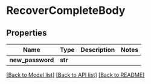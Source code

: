 # RecoverCompleteBody

## Properties
Name | Type | Description | Notes
------------ | ------------- | ------------- | -------------
**new_password** | **str** |  | 

[[Back to Model list]](../README.md#documentation-for-models) [[Back to API list]](../README.md#documentation-for-api-endpoints) [[Back to README]](../README.md)

